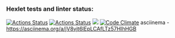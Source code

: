 ### Hexlet tests and linter status:
[![Actions Status](https://github.com/rustemgb/python-project-50/actions/workflows/hexlet-check.yml/badge.svg)](https://github.com/rustemgb/python-project-50/actions)
[![Actions Status](https://github.com/rustemgb/python-project-50/actions/workflows/check_workflows.yml/badge.svg)](https://github.com/rustemgb/python-project-50/actions)
<a href="https://codeclimate.com/github/rustemgb/python-project-50/maintainability"><img src="https://api.codeclimate.com/v1/badges/f3aefa7954dd0f1e6917/maintainability" /></a>
[![Code Climate](https://codeclimate.com/github/rustemgb/python-project-50/test_coverage.svg)](https://codeclimate.com/github/rustemgb/python-project-50/test_coverage)
asciinema - https://asciinema.org/a/jV8vjt6lEpLCAfLTz57HIhHGB